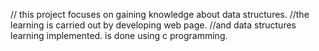 // this project focuses on gaining knowledge about data structures.
//the learning is carried out by developing web page.
//and data structures learning implemented. is done using c programming.
